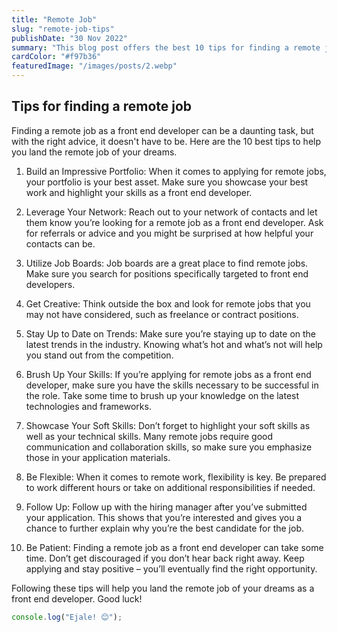 ```yaml
---
title: "Remote Job"
slug: "remote-job-tips"
publishDate: "30 Nov 2022"
summary: "This blog post offers the best 10 tips for finding a remote job as a front end developer. Following some of these tips maybe will help you find the remote job of your dreams?"
cardColor: "#f97b36"
featuredImage: "/images/posts/2.webp"
---
```


## Tips for finding a remote job

Finding a remote job as a front end developer can be a daunting task, but with the right advice, it doesn't have to be. Here are the 10 best tips to help you land the remote job of your dreams.

1. Build an Impressive Portfolio: When it comes to applying for remote jobs, your portfolio is your best asset. Make sure you showcase your best work and highlight your skills as a front end developer.

2. Leverage Your Network: Reach out to your network of contacts and let them know you’re looking for a remote job as a front end developer. Ask for referrals or advice and you might be surprised at how helpful your contacts can be.

3. Utilize Job Boards: Job boards are a great place to find remote jobs. Make sure you search for positions specifically targeted to front end developers.

4. Get Creative: Think outside the box and look for remote jobs that you may not have considered, such as freelance or contract positions.

5. Stay Up to Date on Trends: Make sure you’re staying up to date on the latest trends in the industry. Knowing what’s hot and what’s not will help you stand out from the competition.

6. Brush Up Your Skills: If you’re applying for remote jobs as a front end developer, make sure you have the skills necessary to be successful in the role. Take some time to brush up your knowledge on the latest technologies and frameworks.

7. Showcase Your Soft Skills: Don’t forget to highlight your soft skills as well as your technical skills. Many remote jobs require good communication and collaboration skills, so make sure you emphasize those in your application materials.

8. Be Flexible: When it comes to remote work, flexibility is key. Be prepared to work different hours or take on additional responsibilities if needed.

9. Follow Up: Follow up with the hiring manager after you’ve submitted your application. This shows that you’re interested and gives you a chance to further explain why you’re the best candidate for the job.

10. Be Patient: Finding a remote job as a front end developer can take some time. Don’t get discouraged if you don’t hear back right away. Keep applying and stay positive – you’ll eventually find the right opportunity.

Following these tips will help you land the remote job of your dreams as a front end developer. Good luck!

```js
console.log("Ejale! 😊");
```
